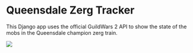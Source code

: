 # Queensdale Zerg Tracker

This Django app uses the official GuildWars 2 API to show the state of the mobs in the Queensdale champion zerg train.

<img src="http://i.imgur.com/RUpIccH.png">